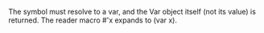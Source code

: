   The symbol must resolve to a var, and the Var object
itself (not its value) is returned. The reader macro #'x expands to (var x).